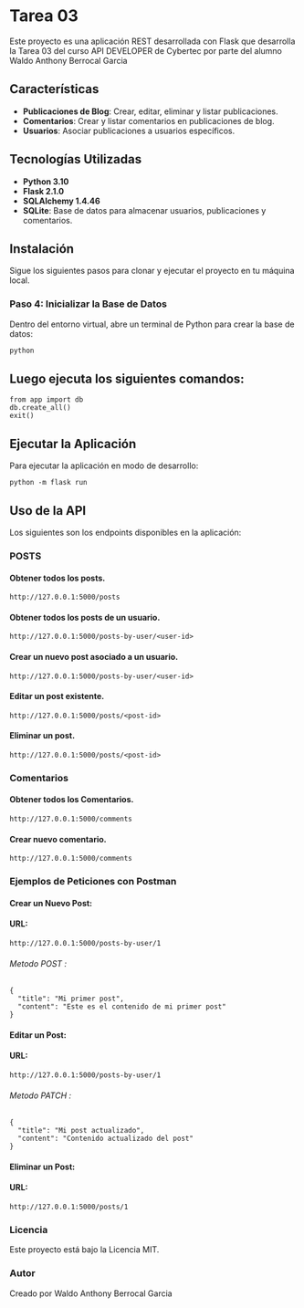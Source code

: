 # Tarea 03

Este proyecto es una aplicación REST desarrollada con Flask que desarrolla la Tarea 03 del curso API DEVELOPER de Cybertec por parte del alumno Waldo Anthony Berrocal Garcia 

## Características

- **Publicaciones de Blog**: Crear, editar, eliminar y listar publicaciones.
- **Comentarios**: Crear y listar comentarios en publicaciones de blog.
- **Usuarios**: Asociar publicaciones a usuarios específicos.

## Tecnologías Utilizadas

- **Python 3.10**
- **Flask 2.1.0**
- **SQLAlchemy 1.4.46**
- **SQLite**: Base de datos para almacenar usuarios, publicaciones y comentarios.

## Instalación

Sigue los siguientes pasos para clonar y ejecutar el proyecto en tu máquina local.

### **Paso 4: Inicializar la Base de Datos**

Dentro del entorno virtual, abre un terminal de Python para crear la base de datos:

```sh
python
```

  ## Luego ejecuta los siguientes comandos:
```
from app import db
db.create_all()
exit()
```

 ## Ejecutar la Aplicación

Para ejecutar la aplicación en modo de desarrollo:
```
python -m flask run
```
## Uso de la API

Los siguientes son los endpoints disponibles en la aplicación:

### POSTS
#### Obtener todos los posts.
```
http://127.0.0.1:5000/posts
```
#### Obtener todos los posts de un usuario.
```
http://127.0.0.1:5000/posts-by-user/<user-id>
```
#### Crear un nuevo post asociado a un usuario.
```
http://127.0.0.1:5000/posts-by-user/<user-id>
```
#### Editar un post existente.
```
http://127.0.0.1:5000/posts/<post-id>
```
#### Eliminar un post.
```
http://127.0.0.1:5000/posts/<post-id>
```
### Comentarios
#### Obtener todos los Comentarios.
```
http://127.0.0.1:5000/comments
```
#### Crear nuevo comentario.
```
http://127.0.0.1:5000/comments
```
### Ejemplos de Peticiones con Postman
#### Crear un Nuevo Post:
#### URL:
```
http://127.0.0.1:5000/posts-by-user/1
```
###### Metodo POST  :
```
{
  "title": "Mi primer post",
  "content": "Este es el contenido de mi primer post"
}
```
#### Editar un Post:
#### URL:
```
http://127.0.0.1:5000/posts-by-user/1
```
###### Metodo PATCH  :
```
{
  "title": "Mi post actualizado",
  "content": "Contenido actualizado del post"
}
```
#### Eliminar un Post:
#### URL:
```
http://127.0.0.1:5000/posts/1
```
### Licencia

Este proyecto está bajo la Licencia MIT.

### Autor
Creado por Waldo Anthony Berrocal Garcia 